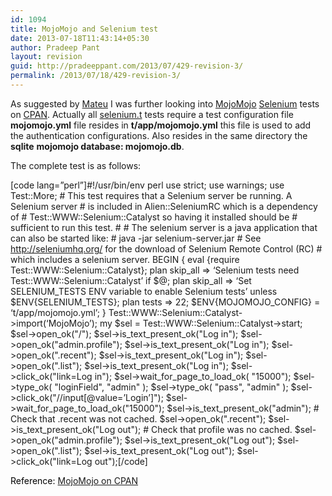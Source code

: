 ```yaml
---
id: 1094
title: MojoMojo and Selenium test
date: 2013-07-18T11:43:14+05:30
author: Pradeep Pant
layout: revision
guid: http://pradeeppant.com/2013/07/429-revision-3/
permalink: /2013/07/18/429-revision-3/
---
```

As suggested by [Mateu](http://en.gravatar.com/mateuhunter#photo-0) I was further looking into <a href="http://mojomojo.org/" target="_blank">MojoMojo</a> <a href="http://seleniumhq.org/" target="_blank">Selenium</a> tests on [CPAN](http://search.cpan.org/~mramberg/MojoMojo-1.04/). Actually all <a href="http://cpansearch.perl.org/src/MRAMBERG/MojoMojo-1.04/t/selenium.t" target="_blank">selenium.t</a> tests require a test configuration file **mojomojo.yml** file resides in **t/app/mojomojo.yml** this file is used to add the authentication configurations. Also resides in the same directory the **sqlite** **mojomojo database: mojomojo.db**.

The complete test is as follows:

[code lang=&#8221;perl&#8221;]#!/usr/bin/env perl use strict; use warnings; use Test::More; # This test requires that a Selenium server be running. A Selenium server # is included in Alien::SeleniumRC which is a dependency of # Test::WWW::Selenium::Catalyst so having it installed should be # sufficient to run this test. # # The selenium server is a java application that can also be started like: # java -jar selenium-server.jar # See http://seleniumhq.org/ for the download of Selenium Remote Control (RC) # which includes a selenium server. BEGIN { eval {require Test::WWW::Selenium::Catalyst}; plan skip\_all => &#8216;Selenium tests need Test::WWW::Selenium::Catalyst&#8217; if $@; plan skip\_all => &#8216;Set SELENIUM\_TESTS ENV variable to enable Selenium tests&#8217; unless $ENV{SELENIUM\_TESTS}; plan tests => 22; $ENV{MOJOMOJO\_CONFIG} = &#8216;t/app/mojomojo.yml&#8217;; } Test::WWW::Selenium::Catalyst->import(&#8216;MojoMojo&#8217;); my $sel = Test::WWW::Selenium::Catalyst->start; $sel->open\_ok("/"); $sel->is\_text\_present\_ok("Log in"); $sel->open\_ok("admin.profile"); $sel->is\_text\_present\_ok("Log in"); $sel->open\_ok(".recent"); $sel->is\_text\_present\_ok("Log in"); $sel->open\_ok(".list"); $sel->is\_text\_present\_ok("Log in"); $sel->click\_ok("link=Log in"); $sel->wait\_for\_page\_to\_load\_ok( "15000"); $sel->type\_ok( "loginField", "admin" ); $sel->type\_ok( "pass", "admin" ); $sel->click\_ok("//input[@value=&#8217;Login&#8217;]"); $sel->wait\_for\_page\_to\_load\_ok("15000"); $sel->is\_text\_present\_ok("admin"); # Check that .recent was not cached. $sel->open\_ok(".recent"); $sel->is\_text\_present\_ok("Log out"); # Check that profile was no cached. $sel->open\_ok("admin.profile"); $sel->is\_text\_present\_ok("Log out"); $sel->open\_ok(".list"); $sel->is\_text\_present\_ok("Log out"); $sel->click_ok("link=Log out");[/code]

<span style="color: #000000;">Reference: <a href="http://cpansearch.perl.org/src/MRAMBERG/MojoMojo-1.04/t/selenium.t" target="_blank">MojoMojo on CPAN</a> </span>